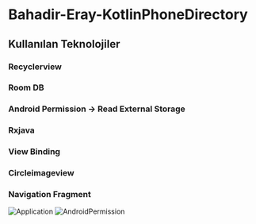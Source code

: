 # Bahadir-Eray-KotlinPhoneDirectory

## Kullanılan Teknolojiler
### Recyclerview
### Room DB
### Android Permission -> Read External Storage 
### Rxjava
### View Binding
### Circleimageview
### Navigation Fragment

![Application](https://user-images.githubusercontent.com/57098047/190929629-5e6edcf4-70bd-4e58-8f67-9098248cdc3e.gif)
![AndroidPermission](https://user-images.githubusercontent.com/57098047/190929637-662b6725-e365-4963-84bb-6f9f77f4825f.gif)

